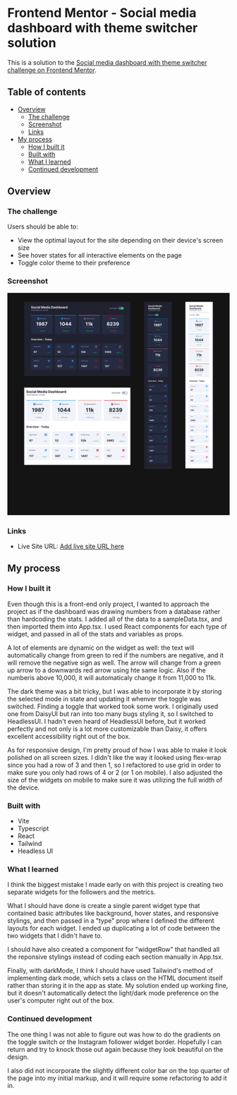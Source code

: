 # Frontend Mentor - Social media dashboard with theme switcher solution

This is a solution to the [Social media dashboard with theme switcher challenge on Frontend Mentor](https://www.frontendmentor.io/challenges/social-media-dashboard-with-theme-switcher-6oY8ozp_H).

## Table of contents

- [Overview](#overview)
  - [The challenge](#the-challenge)
  - [Screenshot](#screenshot)
  - [Links](#links)
- [My process](#my-process)
  - [How I built it](#how-i-built-it)
  - [Built with](#built-with)
  - [What I learned](#what-i-learned)
  - [Continued development](#continued-development)

## Overview

### The challenge

Users should be able to:

- View the optimal layout for the site depending on their device's screen size
- See hover states for all interactive elements on the page
- Toggle color theme to their preference

### Screenshot

![Screenshot](./screenshot.png)

### Links

- Live Site URL: [Add live site URL here](https://your-live-site-url.com)

## My process

### How I built it

Even though this is a front-end only project, I wanted to approach the project as if the dashboard was drawing numbers from a database rather than hardcoding the stats. I added all of the data to a sampleData.tsx, and then imported them into App.tsx. I used React components for each type of widget, and passed in all of the stats and variables as props.

A lot of elements are dynamic on the widget as well: the text will automatically change from green to red if the numbers are negative, and it will remove the negative sign as well. The arrow will change from a green up arrow to a downwards red arrow using hte same logic. Also if the numberis above 10,000, it will automaticaly change it from 11,000 to 11k.

The dark theme was a bit tricky, but I was able to incorporate it by storing the selected mode in state and updating it whenver the toggle was switched. Finding a toggle that worked took some work. I originally used one from DaisyUI but ran into too many bugs styling it, so I switched to HeadlessUI. I hadn't even heard of HeadlessUI before, but it worked perfectly and not only is a lot more customizable than Daisy, it offers excellent accessibility right out of the box.

As for responsive design, I'm pretty proud of how I was able to make it look polished on all screen sizes. I didn't like the way it looked using flex-wrap since you had a row of 3 and then 1, so I refactored to use grid in order to make sure you only had rows of 4 or 2 (or 1 on mobile). I also adjusted the size of the widgets on mobile to make sure it was utilizing the full width of the device.

### Built with

- Vite
- Typescript
- React
- Tailwind
- Headless UI

### What I learned

I think the biggest mistake I made early on with this project is creating two separate widgets for the followers and the metrics.

What I should have done is create a single parent widget type that contained basic attributes like background, hover states, and responsive stylings, and then passed in a "type" prop where I defined the different layouts for each widget. I ended up duplicating a lot of code between the two widgets that I didn't have to.

I should have also created a component for "widgetRow" that handled all the reponsive stylings instead of coding each section manually in App.tsx.

Finally, with darkMode, I think I should have used Tailwind's method of implementing dark mode, which sets a class on the HTML document itself rather than storing it in the app as state. My solution ended up working fine, but it doesn't automatically detect the light/dark mode preference on the user's computer right out of the box.

### Continued development

The one thing I was not able to figure out was how to do the gradients on the toggle switch or the Instagram follower widget border. Hopefully I can return and try to knock those out again because they look beautiful on the design.

I also did not incorporate the slightly different color bar on the top quarter of the page into my initial markup, and it will require some refactoring to add it in.
